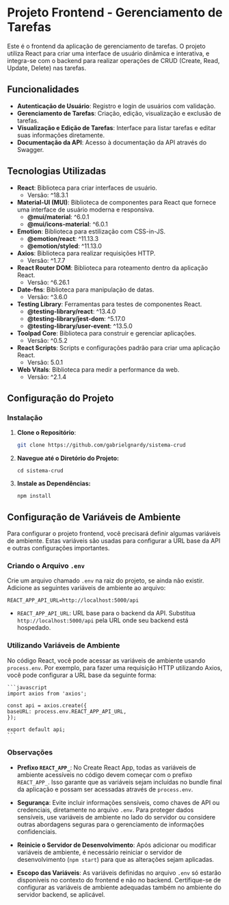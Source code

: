 # Projeto Frontend - Gerenciamento de Tarefas

Este é o frontend da aplicação de gerenciamento de tarefas. O projeto utiliza React para criar uma interface de usuário dinâmica e interativa, e integra-se com o backend para realizar operações de CRUD (Create, Read, Update, Delete) nas tarefas.

## Funcionalidades

- **Autenticação de Usuário**: Registro e login de usuários com validação.
- **Gerenciamento de Tarefas**: Criação, edição, visualização e exclusão de tarefas.
- **Visualização e Edição de Tarefas**: Interface para listar tarefas e editar suas informações diretamente.
- **Documentação da API**: Acesso à documentação da API através do Swagger.

## Tecnologias Utilizadas

- **React**: Biblioteca para criar interfaces de usuário.
  - Versão: ^18.3.1
- **Material-UI (MUI)**: Biblioteca de componentes para React que fornece uma interface de usuário moderna e responsiva.
  - **@mui/material**: ^6.0.1
  - **@mui/icons-material**: ^6.0.1
- **Emotion**: Biblioteca para estilização com CSS-in-JS.
  - **@emotion/react**: ^11.13.3
  - **@emotion/styled**: ^11.13.0
- **Axios**: Biblioteca para realizar requisições HTTP.
  - Versão: ^1.7.7
- **React Router DOM**: Biblioteca para roteamento dentro da aplicação React.
  - Versão: ^6.26.1
- **Date-fns**: Biblioteca para manipulação de datas.
  - Versão: ^3.6.0
- **Testing Library**: Ferramentas para testes de componentes React.
  - **@testing-library/react**: ^13.4.0
  - **@testing-library/jest-dom**: ^5.17.0
  - **@testing-library/user-event**: ^13.5.0
- **Toolpad Core**: Biblioteca para construir e gerenciar aplicações.
  - Versão: ^0.5.2
- **React Scripts**: Scripts e configurações padrão para criar uma aplicação React.
  - Versão: 5.0.1
- **Web Vitals**: Biblioteca para medir a performance da web.
  - Versão: ^2.1.4


## Configuração do Projeto

### Instalação

1. **Clone o Repositório**:
   ```bash
   git clone https://github.com/gabrielgnardy/sistema-crud
    ```

2. **Navegue até o Diretório do Projeto:**
   ```
   cd sistema-crud
    ```

2. **Instale as Dependências:**


   ```
   npm install

    ```
## Configuração de Variáveis de Ambiente

Para configurar o projeto frontend, você precisará definir algumas variáveis de ambiente. Estas variáveis são usadas para configurar a URL base da API e outras configurações importantes.

### Criando o Arquivo `.env`

Crie um arquivo chamado `.env` na raiz do projeto, se ainda não existir. Adicione as seguintes variáveis de ambiente ao arquivo:

   ```
REACT_APP_API_URL=http://localhost:5000/api
   ```

- `REACT_APP_API_URL`: URL base para o backend da API. Substitua `http://localhost:5000/api` pela URL onde seu backend está hospedado.

### Utilizando Variáveis de Ambiente

No código React, você pode acessar as variáveis de ambiente usando `process.env`. Por exemplo, para fazer uma requisição HTTP utilizando Axios, você pode configurar a URL base da seguinte forma:

    ```javascript
    import axios from 'axios';

    const api = axios.create({
    baseURL: process.env.REACT_APP_API_URL,
    });

    export default api;
    ```
### Observações

- **Prefixo `REACT_APP_`**: No Create React App, todas as variáveis de ambiente acessíveis no código devem começar com o prefixo `REACT_APP_`. Isso garante que as variáveis sejam incluídas no bundle final da aplicação e possam ser acessadas através de `process.env`.

- **Segurança**: Evite incluir informações sensíveis, como chaves de API ou credenciais, diretamente no arquivo `.env`. Para proteger dados sensíveis, use variáveis de ambiente no lado do servidor ou considere outras abordagens seguras para o gerenciamento de informações confidenciais.

- **Reinicie o Servidor de Desenvolvimento**: Após adicionar ou modificar variáveis de ambiente, é necessário reiniciar o servidor de desenvolvimento (`npm start`) para que as alterações sejam aplicadas.

- **Escopo das Variáveis**: As variáveis definidas no arquivo `.env` só estarão disponíveis no contexto do frontend e não no backend. Certifique-se de configurar as variáveis de ambiente adequadas também no ambiente do servidor backend, se aplicável.
